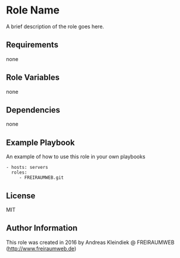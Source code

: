 Role Name
=========

A brief description of the role goes here.

Requirements
------------

none

Role Variables
--------------

none

Dependencies
------------

none

Example Playbook
----------------

An example of how to use this role in your own playbooks

    - hosts: servers
      roles:
         - FREIRAUMWEB.git

License
-------

MIT

Author Information
------------------

This role was created in 2016 by Andreas Kleindiek @ FREIRAUMWEB (http://www.freiraumweb.de)
